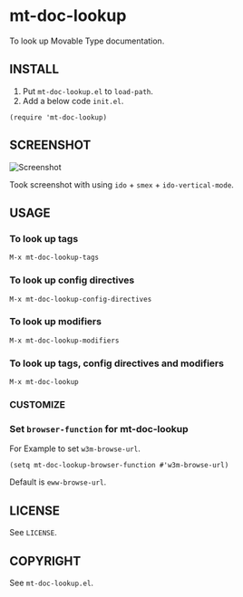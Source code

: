 # mt-doc-lookup

To look up Movable Type documentation.

## INSTALL

1. Put `mt-doc-lookup.el` to `load-path`.
2. Add a below code `init.el`.

```emacslisp
(require 'mt-doc-lookup)
```

## SCREENSHOT

![Screenshot](https://github.com/taiju/mt-doc-lookup-el/raw/master/artwork/screenshot.gif)

Took screenshot with using `ido` + `smex` + `ido-vertical-mode`.

## USAGE

### To look up tags

```
M-x mt-doc-lookup-tags
```

### To look up config directives

```
M-x mt-doc-lookup-config-directives
```

### To look up modifiers

```
M-x mt-doc-lookup-modifiers
```

### To look up tags, config directives and modifiers

```
M-x mt-doc-lookup
```

### CUSTOMIZE

### Set `browser-function` for mt-doc-lookup

For Example to set `w3m-browse-url`.

```
(setq mt-doc-lookup-browser-function #'w3m-browse-url)
```

Default is `eww-browse-url`.

## LICENSE

See `LICENSE`.

## COPYRIGHT

See `mt-doc-lookup.el`.
